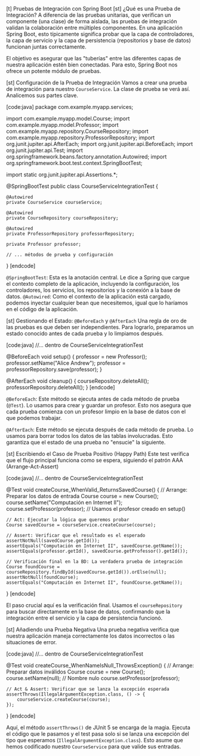 [t] Pruebas de Integración con Spring Boot
[st] ¿Qué es una Prueba de Integración?
A diferencia de las pruebas unitarias, que verifican un componente (una clase) de forma aislada, las pruebas de integración validan la colaboración entre múltiples componentes. En una aplicación Spring Boot, esto típicamente significa probar que la capa de controladores, la capa de servicio y la capa de persistencia (repositorios y base de datos) funcionan juntas correctamente.

El objetivo es asegurar que las "tuberías" entre las diferentes capas de nuestra aplicación estén bien conectadas. Para esto, Spring Boot nos ofrece un potente módulo de pruebas.

[st] Configuración de la Prueba de Integración
Vamos a crear una prueba de integración para nuestro `CourseService`. La clase de prueba se verá así. Analicemos sus partes clave.

[code:java]
package com.example.myapp.services;

import com.example.myapp.model.Course;
import com.example.myapp.model.Professor;
import com.example.myapp.repository.CourseRepository;
import com.example.myapp.repository.ProfessorRepository;
import org.junit.jupiter.api.AfterEach;
import org.junit.jupiter.api.BeforeEach;
import org.junit.jupiter.api.Test;
import org.springframework.beans.factory.annotation.Autowired;
import org.springframework.boot.test.context.SpringBootTest;

import static org.junit.jupiter.api.Assertions.*;

@SpringBootTest
public class CourseServiceIntegrationTest {

    @Autowired
    private CourseService courseService;

    @Autowired
    private CourseRepository courseRepository;

    @Autowired
    private ProfessorRepository professorRepository;

    private Professor professor;
    
    // ... métodos de prueba y configuración
}
[endcode]

`@SpringBootTest`: Esta es la anotación central. Le dice a Spring que cargue el contexto completo de la aplicación, incluyendo la configuración, los controladores, los servicios, los repositorios y la conexión a la base de datos.
`@Autowired`: Como el contexto de la aplicación está cargado, podemos inyectar cualquier bean que necesitemos, igual que lo haríamos en el código de la aplicación.

[st] Gestionando el Estado: `@BeforeEach` y `@AfterEach`
Una regla de oro de las pruebas es que deben ser independientes. Para lograrlo, preparamos un estado conocido antes de cada prueba y lo limpiamos después.

[code:java]
//... dentro de CourseServiceIntegrationTest

@BeforeEach
void setup() {
    professor = new Professor();
    professor.setName("Alice Andrew");
    professor = professorRepository.save(professor);
}

@AfterEach
void cleanup() {
    courseRepository.deleteAll();
    professorRepository.deleteAll();
}
[endcode]

`@BeforeEach`: Este método se ejecuta antes de cada método de prueba (`@Test`). Lo usamos para crear y guardar un profesor. Esto nos asegura que cada prueba comienza con un profesor limpio en la base de datos con el que podemos trabajar.

`@AfterEach`: Este método se ejecuta después de cada método de prueba. Lo usamos para borrar todos los datos de las tablas involucradas. Esto garantiza que el estado de una prueba no "ensucie" la siguiente.

[st] Escribiendo el Caso de Prueba Positivo (Happy Path)
Este test verifica que el flujo principal funciona como se espera, siguiendo el patrón AAA (Arrange-Act-Assert)

[code:java]
//... dentro de CourseServiceIntegrationTest

@Test
void createCourse_WhenValid_ReturnsSavedCourse() {
    // Arrange: Preparar los datos de entrada
    Course course = new Course();
    course.setName("Computación en Internet II");
    course.setProfessor(professor); // Usamos el profesor creado en setup()

    // Act: Ejecutar la lógica que queremos probar
    Course savedCourse = courseService.createCourse(course);

    // Assert: Verificar que el resultado es el esperado
    assertNotNull(savedCourse.getId());
    assertEquals("Computación en Internet II", savedCourse.getName());
    assertEquals(professor.getId(), savedCourse.getProfessor().getId());

    // Verificación final en la BD: La verdadera prueba de integración
    Course foundCourse = courseRepository.findById(savedCourse.getId()).orElse(null);
    assertNotNull(foundCourse);
    assertEquals("Computación en Internet II", foundCourse.getName());
}
[endcode]

El paso crucial aquí es la verificación final. Usamos el `courseRepository` para buscar directamente en la base de datos, confirmando que la integración entre el servicio y la capa de persistencia funcionó.

[st] Añadiendo una Prueba Negativa
Una prueba negativa verifica que nuestra aplicación maneja correctamente los datos incorrectos o las situaciones de error.

[code:java]
//... dentro de CourseServiceIntegrationTest

@Test
void createCourse_WhenNameIsNull_ThrowsException() {
    // Arrange: Preparar datos inválidos
    Course course = new Course();
    course.setName(null); // Nombre nulo
    course.setProfessor(professor);

    // Act & Assert: Verificar que se lanza la excepción esperada
    assertThrows(IllegalArgumentException.class, () -> {
        courseService.createCourse(course);
    });
}
[endcode]

Aquí, el método `assertThrows()` de JUnit 5 se encarga de la magia. Ejecuta el código que le pasamos y el test pasa solo si se lanza una excepción del tipo que esperamos (`IllegalArgumentException.class`). Esto asume que hemos codificado nuestro `CourseService` para que valide sus entradas.

